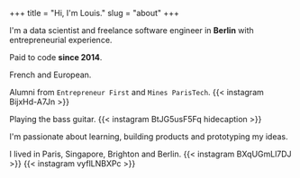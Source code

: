 +++
title = "Hi, I'm Louis."
slug = "about"
+++

I'm a data scientist and freelance software engineer in **Berlin** with entrepreneurial experience.

Paid to code **since 2014**.

French and European.

Alumni from `Entrepreneur First` and `Mines ParisTech`.
{{< instagram BijxHd-A7Jn >}}

Playing the bass guitar.
{{< instagram BtJG5usF5Fq hidecaption >}}

I'm passionate about learning, building products and prototyping my ideas.

I lived in Paris, Singapore, Brighton and Berlin.
{{< instagram BXqUGmLl7DJ >}} {{< instagram vyflLNBXPc >}}

